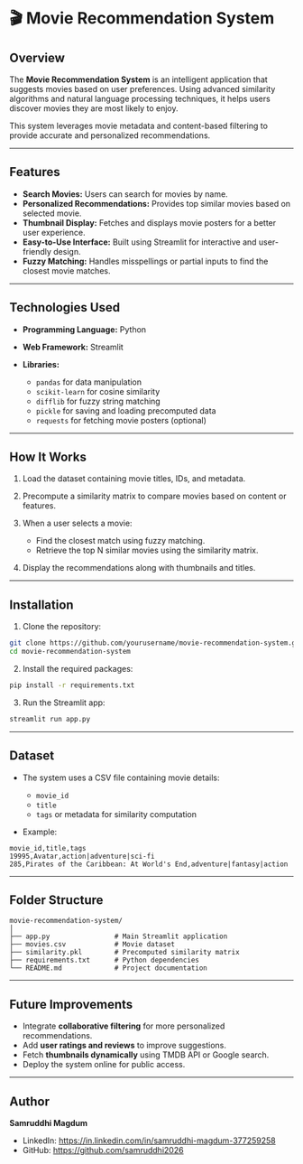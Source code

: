 # 🎬 Movie Recommendation System

## Overview

The **Movie Recommendation System** is an intelligent application that suggests movies based on user preferences. Using advanced similarity algorithms and natural language processing techniques, it helps users discover movies they are most likely to enjoy.

This system leverages movie metadata and content-based filtering to provide accurate and personalized recommendations.

---

## Features

* **Search Movies:** Users can search for movies by name.
* **Personalized Recommendations:** Provides top similar movies based on selected movie.
* **Thumbnail Display:** Fetches and displays movie posters for a better user experience.
* **Easy-to-Use Interface:** Built using Streamlit for interactive and user-friendly design.
* **Fuzzy Matching:** Handles misspellings or partial inputs to find the closest movie matches.

---

## Technologies Used

* **Programming Language:** Python
* **Web Framework:** Streamlit
* **Libraries:**

  * `pandas` for data manipulation
  * `scikit-learn` for cosine similarity
  * `difflib` for fuzzy string matching
  * `pickle` for saving and loading precomputed data
  * `requests` for fetching movie posters (optional)

---

## How It Works

1. Load the dataset containing movie titles, IDs, and metadata.
2. Precompute a similarity matrix to compare movies based on content or features.
3. When a user selects a movie:

   * Find the closest match using fuzzy matching.
   * Retrieve the top N similar movies using the similarity matrix.
4. Display the recommendations along with thumbnails and titles.

---

## Installation

1. Clone the repository:

```bash
git clone https://github.com/yourusername/movie-recommendation-system.git
cd movie-recommendation-system
```

2. Install the required packages:

```bash
pip install -r requirements.txt
```

3. Run the Streamlit app:

```bash
streamlit run app.py
```

---

## Dataset

* The system uses a CSV file containing movie details:

  * `movie_id`
  * `title`
  * `tags` or metadata for similarity computation
* Example:

```
movie_id,title,tags
19995,Avatar,action|adventure|sci-fi
285,Pirates of the Caribbean: At World's End,adventure|fantasy|action
```

---

## Folder Structure

```
movie-recommendation-system/
│
├── app.py                # Main Streamlit application
├── movies.csv            # Movie dataset
├── similarity.pkl        # Precomputed similarity matrix
├── requirements.txt      # Python dependencies
└── README.md             # Project documentation
```

---

## Future Improvements

* Integrate **collaborative filtering** for more personalized recommendations.
* Add **user ratings and reviews** to improve suggestions.
* Fetch **thumbnails dynamically** using TMDB API or Google search.
* Deploy the system online for public access.

---

## Author

**Samruddhi Magdum**

* LinkedIn: https://in.linkedin.com/in/samruddhi-magdum-377259258
* GitHub: https://github.com/samruddhi2026


